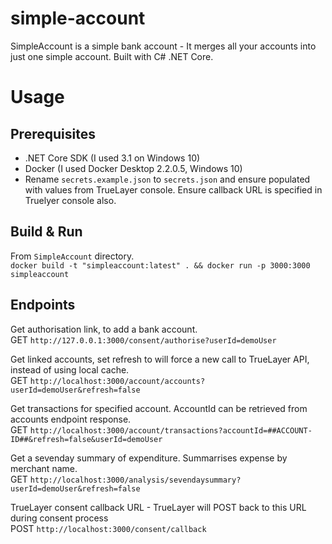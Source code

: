 # simple-account
SimpleAccount is a simple bank account - It merges all your accounts into just one simple account. Built with C# .NET Core.

# Usage

## Prerequisites

* .NET Core SDK (I used 3.1 on Windows 10)
* Docker (I used Docker Desktop 2.2.0.5, Windows 10)
* Rename `secrets.example.json` to `secrets.json` and ensure populated with values from TrueLayer console.
Ensure callback URL is specified in Truelyer console also.

## Build & Run
From `SimpleAccount` directory.  
`docker build -t "simpleaccount:latest" . && docker run -p 3000:3000 simpleaccount`

## Endpoints

Get authorisation link, to add a bank account.  
GET `http://127.0.0.1:3000/consent/authorise?userId=demoUser`

Get linked accounts, set refresh to will force a new call to TrueLayer API, instead of using local cache.  
GET `http://localhost:3000/account/accounts?userId=demoUser&refresh=false`

Get transactions for specified account. AccountId can be retrieved from accounts endpoint response.  
GET `http://localhost:3000/account/transactions?accountId=##ACCOUNT-ID##&refresh=false&userId=demoUser`

Get a sevenday summary of expenditure. Summarrises expense by merchant name.  
GET `http://localhost:3000/analysis/sevendaysummary?userId=demoUser&refresh=false`

TrueLayer consent callback URL - TrueLayer will POST back to this URL during consent process  
POST `http://localhost:3000/consent/callback`